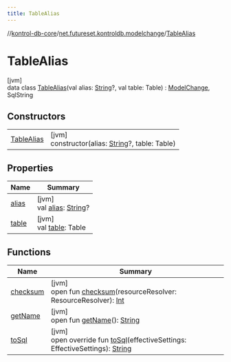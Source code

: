```yaml
---
title: TableAlias
---
```

//[kontrol-db-core](../../../index.html)/[net.futureset.kontroldb.modelchange](../index.html)/[TableAlias](index.html)



# TableAlias



[jvm]\
data class [TableAlias](index.html)(val alias: [String](https://kotlinlang.org/api/latest/jvm/stdlib/kotlin/-string/index.html)?, val table: Table) : [ModelChange](../-model-change/index.html), SqlString



## Constructors


| | |
|---|---|
| [TableAlias](-table-alias.html) | [jvm]<br>constructor(alias: [String](https://kotlinlang.org/api/latest/jvm/stdlib/kotlin/-string/index.html)?, table: Table) |


## Properties


| Name | Summary |
|---|---|
| [alias](alias.html) | [jvm]<br>val [alias](alias.html): [String](https://kotlinlang.org/api/latest/jvm/stdlib/kotlin/-string/index.html)? |
| [table](table.html) | [jvm]<br>val [table](table.html): Table |


## Functions


| Name | Summary |
|---|---|
| [checksum](../-model-change/checksum.html) | [jvm]<br>open fun [checksum](../-model-change/checksum.html)(resourceResolver: ResourceResolver): [Int](https://kotlinlang.org/api/latest/jvm/stdlib/kotlin/-int/index.html) |
| [getName](../-model-change/get-name.html) | [jvm]<br>open fun [getName](../-model-change/get-name.html)(): [String](https://kotlinlang.org/api/latest/jvm/stdlib/kotlin/-string/index.html) |
| [toSql](to-sql.html) | [jvm]<br>open override fun [toSql](to-sql.html)(effectiveSettings: EffectiveSettings): [String](https://kotlinlang.org/api/latest/jvm/stdlib/kotlin/-string/index.html) |

